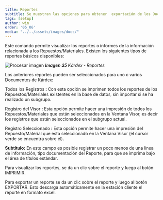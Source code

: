 ```yaml
---
title: Reportes
subtitle: Se muestran las opciones para obtener  exportación de los Documentos de Kárdex que aparecen en el visor, totales o provenientes de un subgrupo.
tags: [setup]
author: win
order: '05_06'
media: "../../assets/images/docs/"
---
```




Este comando <span class="mdi mdi-printer"></span>  permite visualizar los reportes o informes de la información relacionada a los Repuestos/Materiales. Existen los siguientes tipos de reportes básicos disponibles:

![Procesar imagen](../../assets/images/cap05/chp05_img25.png)
_**Imagen 35** Kárdex - Reportes_

Los  anteriores  reportes  pueden  ser  seleccionados  para  uno  o  varios   Documentos de Kárdex:


<a class="btn cl-gray bg-white btn-rounded"><span class="mdi mdi-circle cl-blue pr-1"></span><span class="pr-1"> Todos los Registros </span></a>: Con esta opción se imprimen todos los reportes de los Repuestos/Materiales existentes en la base de datos, sin importar si se ha realizado un subgrupo.

<a class="btn cl-gray bg-white btn-rounded"><span class="mdi mdi-circle cl-blue pr-1"></span><span class="pr-1"> Registro del Visor </span></a>: Esta opción permite hacer una impresión de todos los Repuestos/Materiales que están seleccionados en la Ventana Visor, es decir los registros que están seleccionados en el subgrupo actual.

<a class="btn cl-gray bg-white btn-rounded"><span class="mdi mdi-circle cl-blue pr-1"></span><span class="pr-1"> Registro Seleccionado </span></a>: Esta opción permite hacer una impresión del Repuesto/Material que esta seleccionado en la Ventana Visor (el cursor verde se encuentra sobre él).

**Subtítulo:** En este campo es posible registrar un poco menos de una línea de información, tipo documentación del Reporte, para que se imprima bajo el área de títulos estándar.

Para visualizar los reportes, se da un clic sobre el reporte y luego al botón <a class="btn bg-gray cl-black">IMPRIMIR</a>.

Para exportar un reporte se da un clic sobre el reporte y luego al botón <a class="btn bg-gray cl-black">EXPORTAR</a>. Esto descarga automáticamente en la estación cliente el reporte en formato excel.